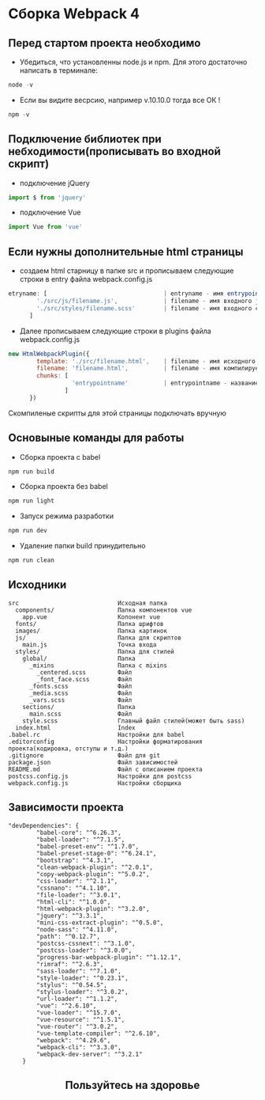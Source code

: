 # Сборка Webpack 4

## Перед стартом проекта необходимо

* Убедиться, что установленны node.js и npm. Для этого достаточно написать в терминале: 
``` js
node -v
```

* Если вы видите весрсию, например v.10.10.0 тогда все ОК !

``` js
npm -v
```

Подключение библиотек при небходимости(прописывать во входной скрипт)
-
* подключение jQuery
``` js 
import $ from 'jquery'
```

* подключение Vue
``` js 
import Vue from 'vue'
```

Если нужны дополнительные html страницы
-
* создаем html старницу в папке src и прописываем следующие строки в entry файла webpack.config.js
``` js
etryname: [                                 | entryname - имя entrypoint(например about, с таким именем скомпилятся скрипты и css)  
        './src/js/filename.js',             | filename - имя входного js для данного entrypoint
        './src/styles/filename.scss'        | filename - имя входного css для данного entrypoint (название скомпиленного файла будет filename.min.css)
      ]
```
* Далее прописываем следующие строки в plugins файла webpack.config.js
``` js
new HtmlWebpackPlugin({
        template: './src/filename.html',    | filename - имя исходного файла
        filename: 'filename.html',          | filename - имя компилируемого файала
        chunks: [
                  'entrypointname'          | entrypointname - название энтрипоинта
                ]
      })
```  
Скомпиленые скрипты для этой страницы подключать вручную 

Основыные команды для работы
-

 * Сборка проекта с babel
 ``` js
 npm run build
 ```
 * Сборка проекта без babel
 ``` js
 npm run light
 ```
 * Запуск режима разработки
 ``` js
 npm run dev
 ```
   * Удаление папки build принудительно
  ``` js
  npm run clean
  ```
 
 Исходники
 -
  
```
src                            Исходная папка
  components/                  Папка компонентов vue
    app.vue                    Копонент vue
  fonts/                       Папка шрифтов
  images/                      Папка картинок
  js/                          Папка для скриптов
    main.js                    Точка входа
  styles/                      Папка для стилей
    global/                    Папка
      _mixins                  Папка с mixins
        _centered.scss         Файл
        _font_face.scss        Файл
      _fonts.scss              Файл
      _media.scss              Файл
      _vars.scss               Файл
    sections/                  Папка
      main.scss                Файл
    style.scss                 Главный файл стилей(может быть sass)
  index.html                   Index
.babel.rc                      Настройки для babel
.editorconfig                  Настройки форматирования проекта(кодировка, отступы и т.д.)
.gitignore                     Файл для git
package.json                   Файл зависимостей
README.md                      Файл с описанием проекта
postcss.config.js              Настройки для postcss
webpack.config.js              Настройки сборщика
```  

Зависимости проекта
-
```
"devDependencies": {
        "babel-core": "^6.26.3",
        "babel-loader": "^7.1.5",
        "babel-preset-env": "^1.7.0",
        "babel-preset-stage-0": "^6.24.1",
        "bootstrap": "^4.3.1",
        "clean-webpack-plugin": "^2.0.1",
        "copy-webpack-plugin": "^5.0.2",
        "css-loader": "^2.1.1",
        "cssnano": "^4.1.10",
        "file-loader": "^3.0.1",
        "html-cli": "^1.0.0",
        "html-webpack-plugin": "^3.2.0",
        "jquery": "^3.3.1",
        "mini-css-extract-plugin": "^0.5.0",
        "node-sass": "^4.11.0",
        "path": "^0.12.7",
        "postcss-cssnext": "^3.1.0",
        "postcss-loader": "^3.0.0",
        "progress-bar-webpack-plugin": "^1.12.1",
        "rimraf": "^2.6.3",
        "sass-loader": "^7.1.0",
        "style-loader": "^0.23.1",
        "stylus": "^0.54.5",
        "stylus-loader": "^3.0.2",
        "url-loader": "^1.1.2",
        "vue": "^2.6.10",
        "vue-loader": "^15.7.0",
        "vue-resource": "^1.5.1",
        "vue-router": "^3.0.2",
        "vue-template-compiler": "^2.6.10",
        "webpack": "^4.29.6",
        "webpack-cli": "^3.3.0",
        "webpack-dev-server": "^3.2.1"
    }
```

<h2 align="center">Пользуйтесь на здоровье</h2>
